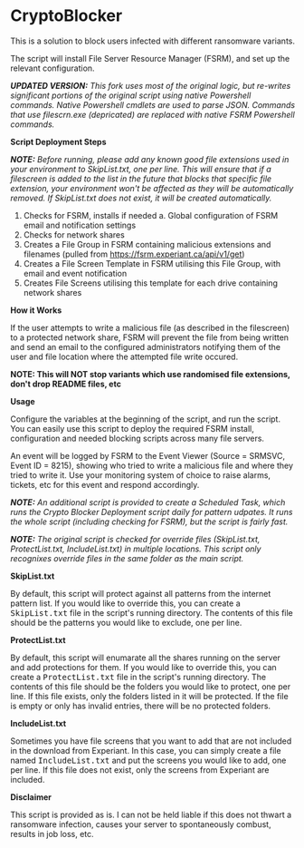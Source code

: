 CryptoBlocker
==============

This is a solution to block users infected with different ransomware variants.

The script will install File Server Resource Manager (FSRM), and set up the relevant configuration.

<i><b>UPDATED VERSION:</b> This fork uses most of the original logic, but re-writes significant portions of the original script using native Powershell commands.  Native Powershell cmdlets are used to parse JSON.  Commands that use filescrn.exe (depricated) are replaced with native FSRM Powershell commands.</i>

<b>Script Deployment Steps</b>

<i><b>NOTE:</b> Before running, please add any known good file extensions used in your environment to SkipList.txt, one per line.  This will ensure that if a filescreen is added to the list in the future that blocks that specific file extension, your environment won't be affected as they will be automatically removed.  If SkipList.txt does not exist, it will be created automatically.</i>

1. Checks for FSRM, installs if needed
    a. Global configuration of FSRM email and notification settings
2. Checks for network shares
6. Creates a File Group in FSRM containing malicious extensions and filenames (pulled from https://fsrm.experiant.ca/api/v1/get)
7. Creates a File Screen Template in FSRM utilising this File Group, with email and event notification
8. Creates File Screens utilising this template for each drive containing network shares

<b> How it Works</b>

If the user attempts to write a malicious file (as described in the filescreen) to a protected network share, FSRM will prevent the file from being written and send an email to the configured administrators notifying them of the user and file location where the attempted file write occured.

<b>NOTE: This will NOT stop variants which use randomised file extensions, don't drop README files, etc</b>

<b>Usage</b>

Configure the variables at the beginning of the script, and run the script.  You can easily use this script to deploy the required FSRM install, configuration and needed blocking scripts across many file servers.

An event will be logged by FSRM to the Event Viewer (Source = SRMSVC, Event ID = 8215), showing who tried to write a malicious file and where they tried to write it. Use your monitoring system of choice to raise alarms, tickets, etc for this event and respond accordingly.

<i><b>NOTE:</b> An additional script is provided to create a Scheduled Task, which runs the Crypto Blocker Deployment script daily for pattern udpates.  It runs the whole script (including checking for FSRM), but the script is fairly fast.</i>

<i><b>NOTE:</b> The original script is checked for override files (SkipList.txt, ProtectList.txt, IncludeList.txt) in multiple locations.  This script only recognixes override files in the same folder as the main script.</i>

<b>SkipList.txt</b>

By default, this script will protect against all patterns from the internet pattern list. If you would like to override this, you can create a <tt>SkipList.txt</tt> file in the script's running directory. The contents of this file should be the patterns you would like to exclude, one per line.

<b>ProtectList.txt</b>

By default, this script will enumarate all the shares running on the server and add protections for them. If you would like to override this, you can create a <tt>ProtectList.txt</tt> file in the script's running directory. The contents of this file should be the folders you would like to protect, one per line. If this file exists, only the folders listed in it will be protected. If the file is empty or only has invalid entries, there will be no protected folders.

<b>IncludeList.txt</b>

Sometimes you have file screens that you want to add that are not included in the download from Experiant. In this case, you can simply create a file named <tt>IncludeList.txt</tt> and put the screens you would like to add, one per line. If this file does not exist, only the screens from Experiant are included.

<b>Disclaimer</b>

This script is provided as is.  I can not be held liable if this does not thwart a ransomware infection, causes your server to spontaneously combust, results in job loss, etc.
